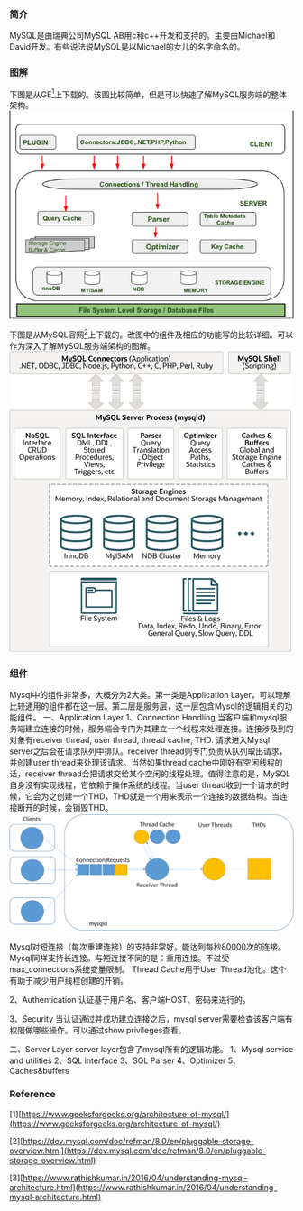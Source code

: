 ### 简介
MySQL是由瑞典公司MySQL AB用c和c++开发和支持的。主要由Michael和David开发。有些说法说MySQL是以Michael的女儿的名字命名的。

### 图解
下图是从GE[<sup>1</sup>](#ref1)上下载的。该图比较简单，但是可以快速了解MySQL服务端的整体架构。
 ![mysql architecture](../../static/MySQLArchi.png)

下图是从MySQL官网[<sup>2</sup>](#ref2)上下载的。改图中的组件及相应的功能写的比较详细。可以作为深入了解MySQL服务端架构的图解。
![mysql architecture](../../static/mysql-architecture.png)


### 组件
Mysql中的组件非常多，大概分为2大类。第一类是Application Layer，可以理解比较通用的组件都在这一层。第二层是服务层，这一层包含Mysql的逻辑相关的功能组件。
一、Application Layer
1、Connection Handling
当客户端和mysql服务端建立连接的时候，服务端会专门为其建立一个线程来处理连接。连接涉及到的对象有receiver thread, user thread, thread cache, THD. 请求进入Mysql server之后会在请求队列中排队。receiver thread则专门负责从队列取出请求，并创建user thread来处理该请求。当然如果thread cache中刚好有空闲线程的话，receiver thread会把请求交给某个空闲的线程处理。值得注意的是，MySQL自身没有实现线程，它依赖于操作系统的线程。当user thread收到一个请求的时候，它会为之创建一个THD，THD就是一个用来表示一个连接的数据结构。当连接断开的时候，会销毁THD。
<img style="background-color:white" src="./../../static/mysql-connection-handling.png">

Mysql对短连接（每次重建连接）的支持非常好。能达到每秒80000次的连接。
Mysql同样支持长连接。与短连接不同的是：重用连接。不过受max_connections系统变量限制。
Thread Cache用于User Thread池化。这个有助于减少用户线程创建的开销。

2、Authentication
认证基于用户名、客户端HOST、密码来进行的。

3、Security
当认证通过并成功建立连接之后，mysql server需要检查该客户端有权限做哪些操作。可以通过show privileges查看。

二、Server Layer
server layer包含了mysql所有的逻辑功能。
1、Mysql service and utilities
2、SQL interface
3、SQL Parser
4、Optimizer
5、Caches&buffers


### Reference
<div id="ref1"></div>

[1][https://www.geeksforgeeks.org/architecture-of-mysql/](https://www.geeksforgeeks.org/architecture-of-mysql/)

<div id="ref2"></div>

[2][https://dev.mysql.com/doc/refman/8.0/en/pluggable-storage-overview.html](https://dev.mysql.com/doc/refman/8.0/en/pluggable-storage-overview.html)
<div id="ref3"></div>

[3][https://www.rathishkumar.in/2016/04/understanding-mysql-architecture.html](https://www.rathishkumar.in/2016/04/understanding-mysql-architecture.html)

